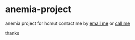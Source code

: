 # anemia-project
anemia project for hcmut
contact me by [email me](mailto:khang.phan2411@hcmut.edu.vn) or [call me](href="tel0934778545")

thanks
